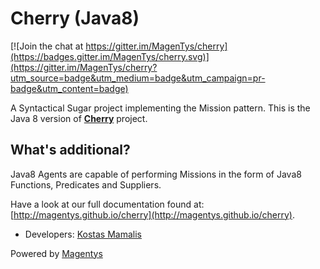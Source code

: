 # Cherry (Java8)

[![Join the chat at https://gitter.im/MagenTys/cherry](https://badges.gitter.im/MagenTys/cherry.svg)](https://gitter.im/MagenTys/cherry?utm_source=badge&utm_medium=badge&utm_campaign=pr-badge&utm_content=badge)

A Syntactical Sugar project implementing the Mission pattern.
This is the Java 8 version of **[Cherry](https://github.com/MagenTys/cherry)** project.


          
## What's additional?

Java8 Agents are capable of performing Missions in the form of Java8 Functions, Predicates and Suppliers.

Have a look at our full documentation found at:           
[http://magentys.github.io/cherry](http://magentys.github.io/cherry).
            
            
* Developers: [Kostas Mamalis](@mamalisk)

Powered by [Magentys](http://magentys.io)

